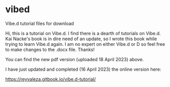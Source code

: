 # vibed
Vibe.d tutorial files for download

Hi, this is a tutorial on Vibe.d. I find there is a dearth of tutorials on Vibe.d. Kai Nacke's book is in dire need of an update, so I wrote this book while trying to learn Vibe.d again. I am no expert on either Vibe.d or D so feel free to make changes to the .docx file. Thanks!

You can find the new pdf version (uploaded 18 April 2023) above.

I have just updated and completed (16 April 2023) the online version here:

https://reyvaleza.gitbook.io/vibe.d-tutorial/

